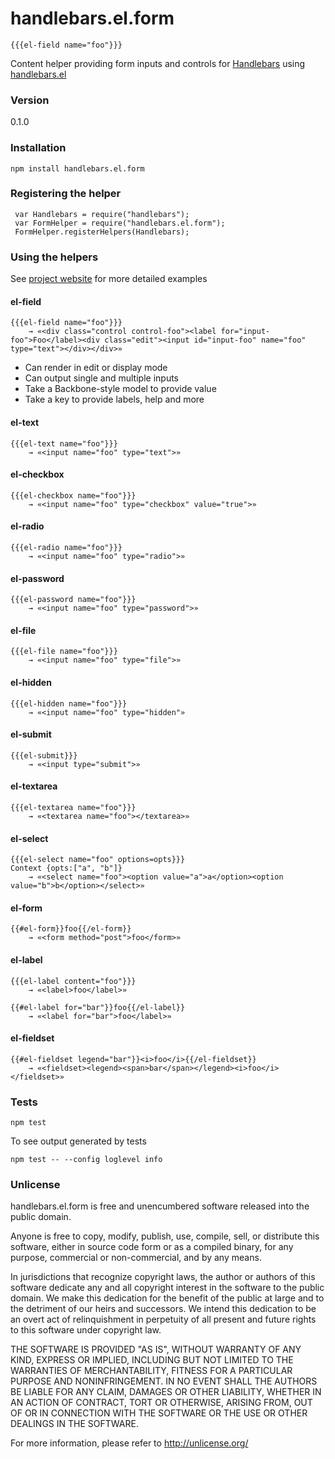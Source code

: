 # handlebars.el.form

    {{{el-field name="foo"}}}

Content helper providing form inputs and controls for [Handlebars](http://handlebarsjs.com) using [handlebars.el](http://el.handlebars.solidgoldpig.com)

### Version

0.1.0

### Installation

    npm install handlebars.el.form

### Registering the helper

     var Handlebars = require("handlebars");
     var FormHelper = require("handlebars.el.form");
     FormHelper.registerHelpers(Handlebars);

### Using the helpers

See [project website](http://el.form.handlebars.solidgoldpig.com) for more detailed examples

#### el-field

    {{{el-field name="foo"}}}
        → «<div class="control control-foo"><label for="input-foo">Foo</label><div class="edit"><input id="input-foo" name="foo" type="text"></div></div>»

- Can render in edit or display mode
- Can output single and multiple inputs
- Take a Backbone-style model to provide value
- Take a key to provide labels, help and more

#### el-text

    {{{el-text name="foo"}}}
        → «<input name="foo" type="text">»

#### el-checkbox

    {{{el-checkbox name="foo"}}}
        → «<input name="foo" type="checkbox" value="true">»

#### el-radio

    {{{el-radio name="foo"}}}
        → «<input name="foo" type="radio">»

#### el-password

    {{{el-password name="foo"}}}
        → «<input name="foo" type="password">»

#### el-file

    {{{el-file name="foo"}}}
        → «<input name="foo" type="file">»

#### el-hidden

    {{{el-hidden name="foo"}}}
        → «<input name="foo" type="hidden"»

#### el-submit

    {{{el-submit}}}
        → «<input type="submit">»

#### el-textarea

    {{{el-textarea name="foo"}}}
        → «<textarea name="foo"></textarea>»

#### el-select

    {{{el-select name="foo" options=opts}}}
    Context {opts:["a", "b"]}
        → «<select name="foo"><option value="a">a</option><option value="b">b</option></select>»

#### el-form

    {{#el-form}}foo{{/el-form}}
        → «<form method="post">foo</form>»

#### el-label

    {{{el-label content="foo"}}}
        → «<label>foo</label>»

    {{#el-label for="bar"}}foo{{/el-label}}
        → «<label for="bar">foo</label>»

#### el-fieldset

    {{#el-fieldset legend="bar"}}<i>foo</i>{{/el-fieldset}}
        → «<fieldset><legend><span>bar</span></legend><i>foo</i></fieldset>»

### Tests

    npm test

To see output generated by tests

    npm test -- --config loglevel info

### Unlicense

handlebars.el.form is free and unencumbered software released into 
the public domain.

Anyone is free to copy, modify, publish, use, compile, sell, or
distribute this software, either in source code form or as a compiled
binary, for any purpose, commercial or non-commercial, and by any
means.

In jurisdictions that recognize copyright laws, the author or authors
of this software dedicate any and all copyright interest in the
software to the public domain. We make this dedication for the benefit
of the public at large and to the detriment of our heirs and
successors. We intend this dedication to be an overt act of
relinquishment in perpetuity of all present and future rights to this
software under copyright law.

THE SOFTWARE IS PROVIDED "AS IS", WITHOUT WARRANTY OF ANY KIND,
EXPRESS OR IMPLIED, INCLUDING BUT NOT LIMITED TO THE WARRANTIES OF
MERCHANTABILITY, FITNESS FOR A PARTICULAR PURPOSE AND NONINFRINGEMENT.
IN NO EVENT SHALL THE AUTHORS BE LIABLE FOR ANY CLAIM, DAMAGES OR
OTHER LIABILITY, WHETHER IN AN ACTION OF CONTRACT, TORT OR OTHERWISE,
ARISING FROM, OUT OF OR IN CONNECTION WITH THE SOFTWARE OR THE USE OR
OTHER DEALINGS IN THE SOFTWARE.

For more information, please refer to <http://unlicense.org/>